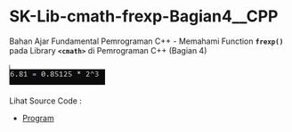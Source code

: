 # SK-Lib-cmath-frexp-Bagian4__CPP
Bahan Ajar Fundamental Pemrograman C++ - Memahami Function <code><b>frexp()</b></code> pada Library <code><b>&lt;cmath></b></code> di Pemrograman C++ (Bagian 4)<br><br>
<img src="https://github.com/RizkyKhapidsyah/SK-Lib-cmath-frexp-Bagian4__CPP/blob/master/SK-Lib-cmath-frexp-Bagian4__CPP/result/001.PNG"><br><br>
Lihat Source Code : <br>
- <a href="https://github.com/RizkyKhapidsyah/SK-Lib-cmath-frexp-Bagian4__CPP/blob/master/SK-Lib-cmath-frexp-Bagian4__CPP/Source.cpp">Program</a>
